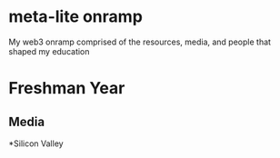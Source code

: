 # meta-lite onramp
My web3 onramp comprised of the resources, media, and people that shaped my education

# Freshman Year
## Media
*Silicon Valley
